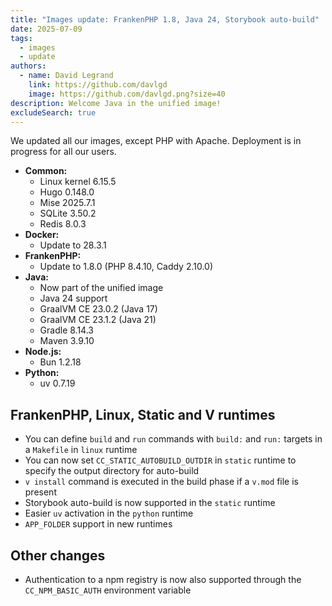 ```yaml
---
title: "Images update: FrankenPHP 1.8, Java 24, Storybook auto-build"
date: 2025-07-09
tags:
  - images
  - update
authors:
  - name: David Legrand
    link: https://github.com/davlgd
    image: https://github.com/davlgd.png?size=40
description: Welcome Java in the unified image!
excludeSearch: true
---
```


We updated all our images, except PHP with Apache. Deployment is in progress for all our users.

* **Common:**
  * Linux kernel 6.15.5
  * Hugo 0.148.0
  * Mise 2025.7.1
  * SQLite 3.50.2
  * Redis 8.0.3
* **Docker:**
  * Update to 28.3.1
* **FrankenPHP:**
  * Update to 1.8.0 (PHP 8.4.10, Caddy 2.10.0)
* **Java:**
  * Now part of the unified image
  * Java 24 support
  * GraalVM CE 23.0.2 (Java 17)
  * GraalVM CE 23.1.2 (Java 21)
  * Gradle 8.14.3
  * Maven 3.9.10
* **Node.js:**
  * Bun 1.2.18
* **Python:**
  * uv 0.7.19

## FrankenPHP, Linux, Static and V runtimes

- You can define `build` and `run` commands with `build:` and `run:` targets in a `Makefile` in `linux` runtime
- You can now set `CC_STATIC_AUTOBUILD_OUTDIR` in `static` runtime to specify the output directory for auto-build
- `v install` command is executed in the build phase if a `v.mod` file is present
- Storybook auto-build is now supported in the `static` runtime
- Easier `uv` activation in the `python` runtime
- `APP_FOLDER` support in new runtimes

## Other changes

- Authentication to a npm registry is now also supported through the `CC_NPM_BASIC_AUTH` environment variable

